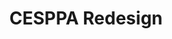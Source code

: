 ---
createdAt: 01/09/2021
title: CESPPA Redesign
highlight: 2nd version of CESPPA landing page.
description: After completion the first version of cesppa.com landing page, I've hired by CESPPA for long term to recreate the landing page again with provided design.
type: Contract
coverImg: cesppa-redesign-v2-cover.png
featured: true
url: https://cesppa-redesign-v2.netlify.app/
category:
  - Site Templates, Landing Page
tools:
  - HTML
  - CSS
  - SCSS
  - JavaScript
  - Bootstrap
  - Gulp
---